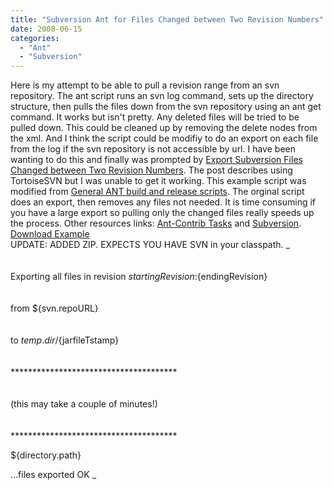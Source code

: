 ```yaml
---
title: "Subversion Ant for Files Changed between Two Revision Numbers"
date: 2008-06-15
categories: 
  - "Ant"
  - "Subversion"
---
```


Here is my attempt to be able to pull a revision range from an svn repository. The ant script runs an svn log command, sets up the directory structure, then pulls the files down from the svn repository using an ant get command. It works but isn't pretty. Any deleted files will be tried to be pulled down. This could be cleaned up by removing the delete nodes from the xml. And I think the script could be modifiy to do an export on each file from the log if the svn repository is not accessible by url. I have been wanting to do this and finally was prompted by [Export Subversion Files Changed between Two Revision Numbers](http://orangepips.instantspot.com/blog/2008/03/06/Export-Subversion-Files-Changed-between-Two-Revision-Numbers). The post describes using TortoiseSVN but I was unable to get it working. This example script was modified from [General ANT build and release scripts](http://instantbadger.blogspot.com/2004/07/general-ant-build-and-release-scripts.html). The orginal script does an export, then removes any files not needed. It is time consuming if you have a large export so pulling only the changed files really speeds up the process. Other resources links: [Ant-Contrib Tasks](http://ant-contrib.sourceforge.net/) and [Subversion](http://subversion.tigris.org/). [Download Example  
](http://mikehenke.com/machblog/uploads/enclosures/svnRevision.zip)UPDATE: ADDED ZIP. EXPECTS YOU HAVE SVN in your classpath. _<!-- 
export  
Exports given revision from the given repository URL to temp.dir  
\-->  
<target name="exportCode" description="Exports given revision from the given repository URL to temp.dir" >  
<echo>  
Exporting all files in revision ${startingRevision}:${endingRevision}  
</echo>  
<echo>  
from ${svn.repoURL}  
</echo>  
<echo>  
to ${temp.dir}/${jarfileTstamp}  
</echo>  
<echo>  
\*\*\*\*\*\*\*\*\*\*\*\*\*\*\*\*\*\*\*\*\*\*\*\*\*\*\*\*\*\*\*\*\*\*\*\*\*\*  
</echo>  
<echo>  
(this may take a couple of minutes!)  
</echo>  
<echo>  
\*\*\*\*\*\*\*\*\*\*\*\*\*\*\*\*\*\*\*\*\*\*\*\*\*\*\*\*\*\*\*\*\*\*\*\*\*\*  
</echo>  
  
<mkdir dir="${temp.dir}${jarfileTstamp}" />  
  
<!-- need svn installed and in classpath -->  
  
<!-- creates log in an xml file for revision x to xx -->  
<exec executable="svn" outputproperty="svnlog.out" output="${temp.dir}${jarfileTstamp}log.xml" >  
<arg line="log --xml -v -r${startingRevision}:${endingRevision} ${svn.repoURL}" />  
</exec>  
  
<xmlproperty file="${temp.dir}${jarfileTstamp}log.xml" collapseattributes="true" />  
  
<propertyregex property="directory.path" input="${log.logentry.paths.path}" regexp="${svn.base}" casesensitive="false" replace=""/>  
  
<echo>${directory.path}</echo>  
  
<for list="${directory.path}" param = "val3" >  
<sequential>  
<mkdir dir="${temp.dir}/${jarfileTstamp}@{val3}"/>  
<delete dir="${temp.dir}/${jarfileTstamp}@{val3}"/>  
</sequential>  
</for>  
  
<for list="${directory.path}" param = "val2" >  
<sequential>  
<available file="" filepath="${temp.dir}/${jarfileTstamp}@{val2}" type="dir" property="your.file.path.here.present" />  
  
<if>  
<equals arg1="${your.file.path.here.present}" arg2="true"/>  
<else>  
<get src="${svn.repoURL}@{val2}" dest="${temp.dir}/${jarfileTstamp}@{val2}" username="${svn.username}" password="${svn.password}" ignoreerrors="true"/>  
</else>  
</if>  
<var name="your.file.path.here.present" unset="true"/>  
</sequential>  
</for>  
  
<echo>  
...files exported OK  
</echo>  
</target>_
